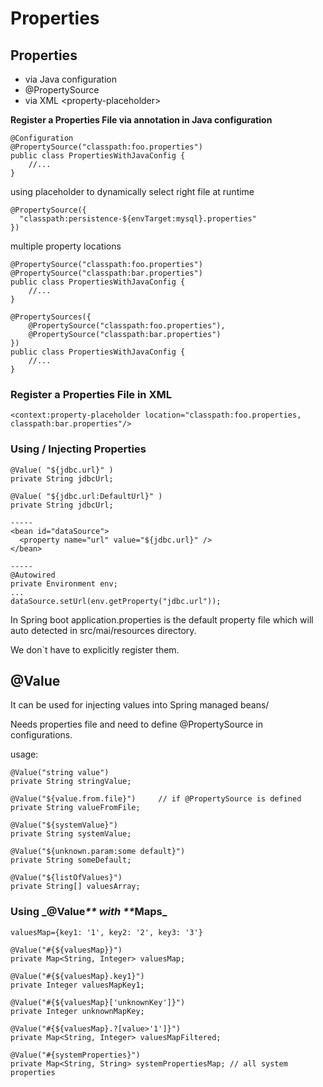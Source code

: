 # Properties

## Properties

* via Java configuration
* @PropertySource
* via XML \<property-placeholder>

**Register a Properties File via annotation in Java configuration**

```
@Configuration
@PropertySource("classpath:foo.properties")
public class PropertiesWithJavaConfig {
    //...
}
```

using placeholder to dynamically select right file at runtime

```
@PropertySource({ 
  "classpath:persistence-${envTarget:mysql}.properties"
})
```

multiple property locations

```
@PropertySource("classpath:foo.properties")
@PropertySource("classpath:bar.properties")
public class PropertiesWithJavaConfig {
    //...
}

@PropertySources({
    @PropertySource("classpath:foo.properties"),
    @PropertySource("classpath:bar.properties")
})
public class PropertiesWithJavaConfig {
    //...
}
```

### **Register a Properties File in XML**

```
<context:property-placeholder location="classpath:foo.properties, classpath:bar.properties"/>
```

### **Using / Injecting Properties**

```
@Value( "${jdbc.url}" )
private String jdbcUrl;

@Value( "${jdbc.url:DefaultUrl}" )
private String jdbcUrl;

-----
<bean id="dataSource">
  <property name="url" value="${jdbc.url}" />
</bean>

-----
@Autowired
private Environment env;
...
dataSource.setUrl(env.getProperty("jdbc.url"));
```

In Spring boot application.properties is the default property file which will auto detected in src/mai/resources directory.

We don\`t have to explicitly register them.

## @Value

It can be used for injecting values into Spring managed beans/

Needs properties file and need to define @PropertySource in configurations.

usage:

```
@Value("string value")
private String stringValue;

@Value("${value.from.file}")     // if @PropertySource is defined
private String valueFromFile;

@Value("${systemValue}")
private String systemValue;

@Value("${unknown.param:some default}")
private String someDefault;

@Value("${listOfValues}")
private String[] valuesArray;
```

### **Using **_**@Value**_** with **_**Maps**_

```
valuesMap={key1: '1', key2: '2', key3: '3'}

@Value("#{${valuesMap}}")
private Map<String, Integer> valuesMap;

@Value("#{${valuesMap}.key1}")
private Integer valuesMapKey1;

@Value("#{${valuesMap}['unknownKey']}")
private Integer unknownMapKey;

@Value("#{${valuesMap}.?[value>'1']}")
private Map<String, Integer> valuesMapFiltered;

@Value("#{systemProperties}")
private Map<String, String> systemPropertiesMap; // all system properties
```
